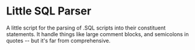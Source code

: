 # Little SQL Parser

A little script for the parsing of .SQL scripts into their constituent statements. It handle things like large comment blocks, and semicolons in quotes -- but it's far from comprehensive.
